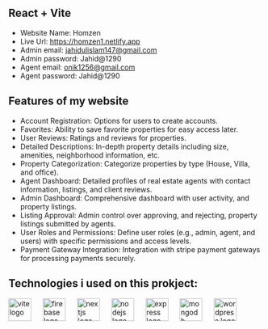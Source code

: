 ## React + Vite

* Website Name: Homzen
* Live Url: https://homzen1.netlify.app
* Admin email: jahidulislam147@gmail.com
* Admin password: Jahid@1290
* Agent email: onik1256@gmail.com
* Agent password: Jahid@1290

## Features of my website

* Account Registration: Options for users to create accounts.
* Favorites: Ability to save favorite properties for easy access later.
* User Reviews: Ratings and reviews for properties.
* Detailed Descriptions: In-depth property details including size, amenities, neighborhood information, etc.
* Property Categorization: Categorize properties by type (House, Villa, and office).
* Agent Dashboard: Detailed profiles of real estate agents with contact information, listings, and client reviews.
* Admin Dashboard: Comprehensive dashboard with user activity, and property listings.
* Listing Approval: Admin control over approving, and rejecting, property listings submitted by agents.
* User Roles and Permissions: Define user roles (e.g., admin, agent, and users) with specific permissions and access levels.
* Payment Gateway Integration: Integration with stripe payment gateways for processing payments securely.

## Technologies i used on this prokject: 

<div>
  <img src="https://skillicons.dev/icons?i=vite" height="45" alt="vite logo"  />
  <img width="15" />
  <img src="https://cdn.jsdelivr.net/gh/devicons/devicon/icons/firebase/firebase-plain.svg" height="45" alt="firebase logo"  />
  <img width="15" />
  <img src="https://cdn.jsdelivr.net/gh/devicons/devicon/icons/nextjs/nextjs-original.svg" height="45" alt="nextjs logo"  />
  <img width="15" />
  <img src="https://cdn.jsdelivr.net/gh/devicons/devicon/icons/nodejs/nodejs-original.svg" height="45" alt="nodejs logo"  />
  <img width="15" />
  <img src="https://cdn.jsdelivr.net/gh/devicons/devicon/icons/express/express-original.svg" height="45" alt="express logo"  />
  <img width="15" />
  <img src="https://cdn.jsdelivr.net/gh/devicons/devicon/icons/mongodb/mongodb-original.svg" height="45" alt="mongodb logo"  />
  <img width="15" />
  <img src="https://skillicons.dev/icons?i=wordpress" height="45" alt="wordpress logo"  />
</div>
